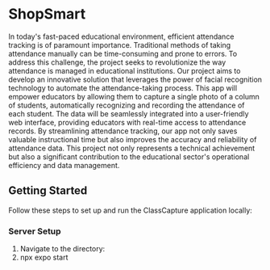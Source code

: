 # ShopSmart

In today&#39;s fast-paced educational environment, efficient attendance tracking is of paramount
importance. Traditional methods of taking attendance manually can be time-consuming and
prone to errors. To address this challenge, the project seeks to revolutionize the way
attendance is managed in educational institutions.
Our project aims to develop an innovative solution that leverages the power of facial
recognition technology to automate the attendance-taking process. This app will empower
educators by allowing them to capture a single photo of a column of students, automatically
recognizing and recording the attendance of each student. The data will be seamlessly
integrated into a user-friendly web interface, providing educators with real-time access to
attendance records.
By streamlining attendance tracking, our app not only saves valuable instructional time but
also improves the accuracy and reliability of attendance data. This project not only represents
a technical achievement but also a significant contribution to the educational sector&#39;s
operational efficiency and data management.

## Getting Started

Follow these steps to set up and run the ClassCapture application locally:

### Server Setup

1. Navigate to the  directory:
2. npx expo start




